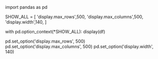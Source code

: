 import pandas as pd

SHOW_ALL = [
    'display.max_rows',500,
    'display.max_columns',500,
    'display.width',140,
]

with pd.option_context(*SHOW_ALL):
    display(df)


pd.set_option('display.max_rows', 500)
pd.set_option('display.max_columns', 500)
pd.set_option('display.width', 140)
